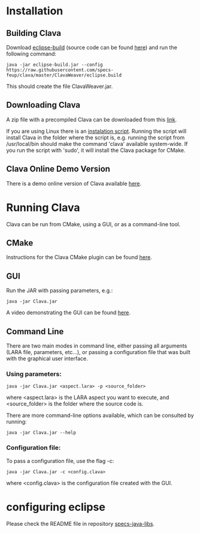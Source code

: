 
# Installation

## Building Clava

Download [eclipse-build](http://specs.fe.up.pt/tools/eclipse-build.jar) (source code can be found [here](https://github.com/specs-feup/specs-java-tools/tree/master/EclipseBuild)) and run the following command:

`java -jar eclipse-build.jar --config https://raw.githubusercontent.com/specs-feup/clava/master/ClavaWeaver/eclipse.build`

This should create the file ClavaWeaver.jar. 

## Downloading Clava

A zip file with a precompiled Clava can be downloaded from this [link](http://specs.fe.up.pt/tools/clava.zip).

If you are using Linux there is an [instalation script](https://specs.fe.up.pt/tools/clava/clava-update). Running the script will install Clava in the folder where the script is, e.g. running the script from /usr/local/bin should make the command 'clava' available system-wide. If you run the script with 'sudo', it will install the Clava package for CMake.

## Clava Online Demo Version

There is a demo online version of Clava available [here](http://specs.fe.up.pt/tools/clava).


# Running Clava


Clava can be run from CMake, using a GUI, or as a command-line tool.


## CMake

Instructions for the Clava CMake plugin can be found [here](https://github.com/specs-feup/clava/tree/master/CMake).



## GUI


Run the JAR with passing parameters, e.g.:

	java -jar Clava.jar


A video demonstrating the GUI can be found [here](https://www.youtube.com/watch?v=IFvNWYCivFA).

## Command Line


There are two main modes in command line, either passing all arguments (LARA file, parameters, etc...), or passing a configuration file that was built with the graphical user interface.



### Using parameters:

	java -jar Clava.jar <aspect.lara> -p <source_folder>

where <aspect.lara> is the LARA aspect you want to execute, and <source_folder> is the folder where the source code is.


There are more command-line options available, which can be consulted by running:

	java -jar Clava.jar --help


		
### Configuration file:

To pass a configuration file, use the flag -c:

	java -jar Clava.jar -c <config.clava>

where <config.clava> is the configuration file created with the GUI.


# configuring eclipse

Please check the README file in repository [specs-java-libs](https://github.com/specs-feup/specs-java-libs).



